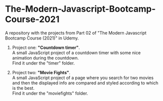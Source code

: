 # The-Modern-Javascript-Bootcamp-Course-2021

A repository with the projects from Part 02 of "The Modern Javascript Bootcamp Course (2021)" in Udemy.

1. Project one: **"Countdown timer"**.  
   A small JavaScript project of a countdown timer with some nice animation during the countdown.  
   Find it under the "timer" folder.

2. Project two: **"Movie Fights"**.  
   A small JavaScript project of a page where you search for two movies and then the displayed info are compared and styled according to which is the best.  
   Find it under the "moviefights" folder.
